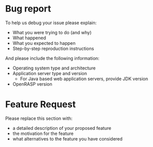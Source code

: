 # Bug report

To help us debug your issue please explain:
- What you were trying to do (and why)
- What happened
- What you expected to happen
- Step-by-step reproduction instructions

And please include the following information:
- Operating system type and architecture
- Application server type and version
  - For Java based web application servers, provide JDK version
- OpenRASP version

# Feature Request

Please replace this section with:
- a detailed description of your proposed feature
- the motivation for the feature
- what alternatives to the feature you have considered

